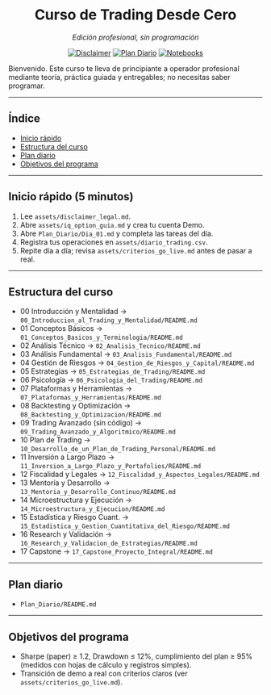 <div align="center">
  
  <h1>Curso de Trading Desde Cero</h1>
  <p><em>Edición profesional, sin programación</em></p>

  <a href="assets/disclaimer_legal.md"><img alt="Disclaimer" src="https://img.shields.io/badge/Disclaimer-Read-blue" /></a>
  <a href="Plan_Diario/README.md"><img alt="Plan Diario" src="https://img.shields.io/badge/Plan%20Diario-Start-brightgreen" /></a>
  <a href="notebooks/"><img alt="Notebooks" src="https://img.shields.io/badge/Jupyter-3%20notebooks-orange" /></a>

</div>

Bienvenido. Este curso te lleva de principiante a operador profesional mediante teoría, práctica guiada y entregables; no necesitas saber programar.

---

## Índice
- [Inicio rápido](#inicio-rápido-5-minutos)
- [Estructura del curso](#estructura-del-curso)
- [Plan diario](#plan-diario)
- [Objetivos del programa](#objetivos-del-programa)

---

## Inicio rápido (5 minutos)
1. Lee `assets/disclaimer_legal.md`.
2. Abre `assets/iq_option_guia.md` y crea tu cuenta Demo.
3. Abre `Plan_Diario/Dia_01.md` y completa las tareas del día.
4. Registra tus operaciones en `assets/diario_trading.csv`.
5. Repite día a día; revisa `assets/criterios_go_live.md` antes de pasar a real.

---

## Estructura del curso
- 00 Introducción y Mentalidad → `00_Introduccion_al_Trading_y_Mentalidad/README.md`
- 01 Conceptos Básicos → `01_Conceptos_Basicos_y_Terminologia/README.md`
- 02 Análisis Técnico → `02_Analisis_Tecnico/README.md`
- 03 Análisis Fundamental → `03_Analisis_Fundamental/README.md`
- 04 Gestión de Riesgos → `04_Gestion_de_Riesgos_y_Capital/README.md`
- 05 Estrategias → `05_Estrategias_de_Trading/README.md`
- 06 Psicología → `06_Psicologia_del_Trading/README.md`
- 07 Plataformas y Herramientas → `07_Plataformas_y_Herramientas/README.md`
- 08 Backtesting y Optimización → `08_Backtesting_y_Optimizacion/README.md`
- 09 Trading Avanzado (sin código) → `09_Trading_Avanzado_y_Algoritmico/README.md`
- 10 Plan de Trading → `10_Desarrollo_de_un_Plan_de_Trading_Personal/README.md`
- 11 Inversión a Largo Plazo → `11_Inversion_a_Largo_Plazo_y_Portafolios/README.md`
- 12 Fiscalidad y Legales → `12_Fiscalidad_y_Aspectos_Legales/README.md`
- 13 Mentoría y Desarrollo → `13_Mentoria_y_Desarrollo_Continuo/README.md`
- 14 Microestructura y Ejecución → `14_Microestructura_y_Ejecucion/README.md`
- 15 Estadística y Riesgo Cuant. → `15_Estadistica_y_Gestion_Cuantitativa_del_Riesgo/README.md`
- 16 Research y Validación → `16_Research_y_Validacion_de_Estrategias/README.md`
- 17 Capstone → `17_Capstone_Proyecto_Integral/README.md`

---

## Plan diario
- `Plan_Diario/README.md`

---

## Objetivos del programa
- Sharpe (paper) ≥ 1.2, Drawdown ≤ 12%, cumplimiento del plan ≥ 95% (medidos con hojas de cálculo y registros simples).
- Transición de demo a real con criterios claros (ver `assets/criterios_go_live.md`).
